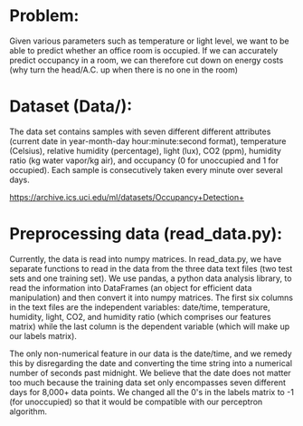 # Problem:
Given various parameters such as temperature or light level, we want to be able to predict whether an office room is occupied. If we can 
accurately predict occupancy in a room, we can therefore cut down on energy costs (why turn the head/A.C. up when there is no one in the
room)

# Dataset (Data/):
The data set contains samples with seven different different attributes (current date in year-month-day hour:minute:second format), 
temperature (Celsius), relative humidity (percentage), light (lux), CO2 (ppm), humidity ratio (kg water vapor/kg air), and occupancy 
(0 for unoccupied and 1 for occupied). Each sample is consecutively taken every minute over several days.

https://archive.ics.uci.edu/ml/datasets/Occupancy+Detection+

# Preprocessing data (read_data.py):
Currently, the data is read into numpy matrices. In read_data.py, we have separate functions to read in the data from the three data text
files (two test sets and one training set). We use pandas, a python data analysis library, to read the information into DataFrames (an 
object for efficient data manipulation) and then convert it into numpy matrices. The first six columns in the text files are the 
independent variables: date/time, temperature, humidity, light, CO2, and humidity ratio (which comprises our features matrix) while
the last column is the dependent variable (which will make up our labels matrix). 

The only non-numerical feature in our data is the date/time, and we remedy this by disregarding the date and converting the time string
into a numerical number of seconds past midnight. We believe that the date does not matter too much because the training data set only 
encompasses seven different days for 8,000+ data points. We changed all the 0's in the labels matrix to -1 (for unoccupied) so that it 
would be compatible with our perceptron algorithm.
